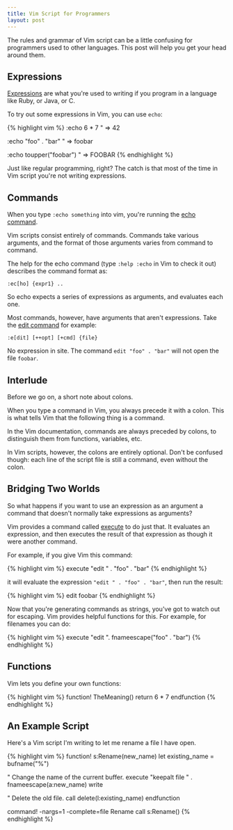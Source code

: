 ```yaml
---
title: Vim Script for Programmers
layout: post
---
```


The rules and grammar of Vim script can be a little confusing for programmers used to other languages. This post will help you get your head around them.


## Expressions

[Expressions](http://vimdoc.sourceforge.net/htmldoc/usr_41.html#41.3) are what you're used to writing if you program in a language like Ruby, or Java, or C.

To try out some expressions in Vim, you can use `echo`:

{% highlight vim %}
:echo 6 * 7
" => 42

:echo "foo" . "bar"
" => foobar

:echo toupper("foobar")
" => FOOBAR
{% endhighlight %}

Just like regular programming, right? The catch is that most of the time in Vim script you're not writing expressions.


## Commands

When you type `:echo something` into vim, you're running the [echo command](http://vimdoc.sourceforge.net/htmldoc/eval.html#:echo).

Vim scripts consist entirely of commands. Commands take various arguments, and the format of those arguments varies from command to command.

The help for the echo command (type `:help :echo` in Vim to check it out) describes the command format as:

    :ec[ho] {expr1} ..

So echo expects a series of expressions as arguments, and evaluates each one.

Most commands, however, have arguments that aren't expressions. Take the [edit command](http://vimdoc.sourceforge.net/htmldoc/editing.html#:edit) for example:

    :e[dit] [++opt] [+cmd] {file}

No expression in site. The command `edit "foo" . "bar"` will not open the file `foobar`.


## Interlude

Before we go on, a short note about colons.

When you type a command in Vim, you always precede it with a colon. This is what tells Vim that the following thing is a command.

In the Vim documentation, commands are always preceded by colons, to distinguish them from functions, variables, etc.

In Vim scripts, however, the colons are entirely optional. Don't be confused though: each line of the script file is still a command, even without the colon.


## Bridging Two Worlds

So what happens if you want to use an expression as an argument a command that doesn't normally take expressions as arguments?

Vim provides a command called [execute](http://vimdoc.sourceforge.net/htmldoc/eval.html#:execute) to do just that.  It evaluates an expression, and then executes the result of that expression as though it were another command.

For example, if you give Vim this command:

{% highlight vim %}
execute "edit " . "foo" . "bar"
{% endhighlight %}

it will evaluate the expression `"edit " . "foo" . "bar"`, then run the result:

{% highlight vim %}
edit foobar
{% endhighlight %}

Now that you're generating commands as strings, you've got to watch out for escaping. Vim provides helpful functions for this. For example, for filenames you can do:

{% highlight vim %}
execute "edit ". fnameescape("foo" . "bar")
{% endhighlight %}


## Functions

Vim lets you define your own functions:

{% highlight vim %}
function! TheMeaning()
  return 6 * 7
endfunction
{% endhighlight %}


## An Example Script

Here's a Vim script I'm writing to let me rename a file I have open.

{% highlight vim %}
function! s:Rename(new_name)
  let existing_name = bufname("%")

  " Change the name of the current buffer.
  execute "keepalt file " . fnameescape(a:new_name)
  write

  " Delete the old file.
  call delete(l:existing_name)
endfunction

command! -nargs=1 -complete=file Rename call s:Rename(<f-args>)
{% endhighlight %}




